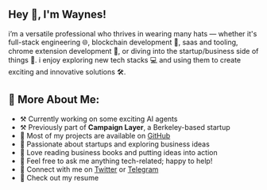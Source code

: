 ## Hey 👋, I'm Waynes!

i’m a versatile professional who thrives in wearing many hats — whether it's full-stack engineering 🌐, blockchain development 📱, saas and tooling, chrome extension development 📱, or diving into the startup/business side of things 🤖. i enjoy exploring new tech stacks 💻 and using them to create exciting and innovative solutions 🛠️.

## 🤔 More About Me:  
- ⚒️ Currently working on some exciting AI agents  
- ⚒️ Previously part of **Campaign Layer**, a Berkeley-based startup  
- 🤖 Most of my projects are available on [GitHub](#)  
- 🎨 Passionate about startups and exploring business ideas  
- 🎨 Love reading business books and putting ideas into action  
- 💬 Feel free to ask me anything tech-related; happy to help!  
- 📩 Connect with me on [Twitter](#) or [Telegram](#)  
- 📄 Check out my resume  
